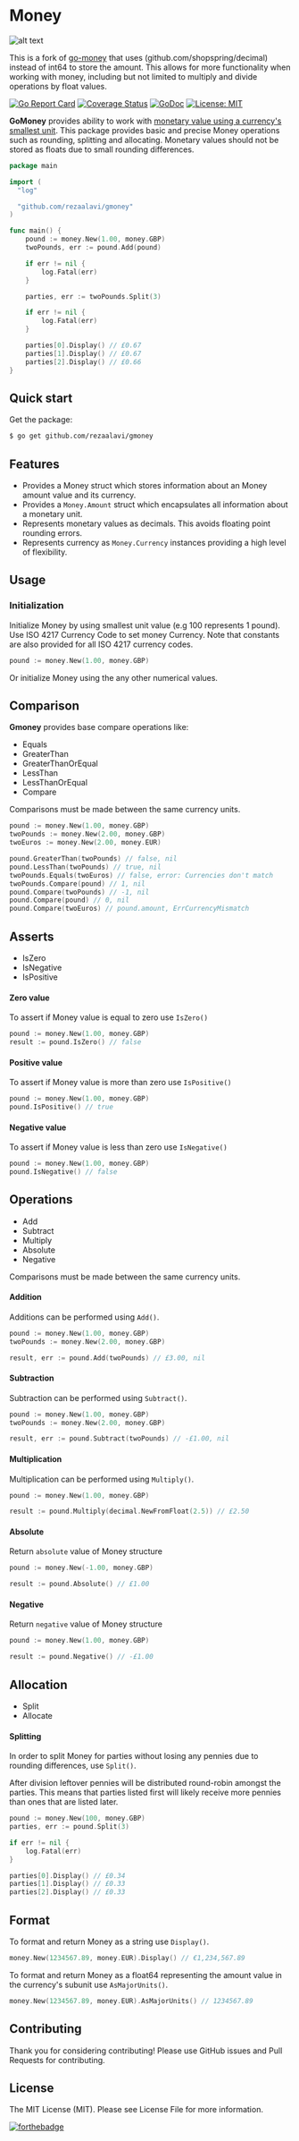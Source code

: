 # Money


![alt text](http://i.imgur.com/c3XmCC6.jpg "Money")

This is a fork of [go-money](github.com/rhymond/go-money) that uses (github.com/shopspring/decimal) instead of int64 to store the amount. This allows for more functionality when working with money, including but not limited to multiply and divide operations by float values.


[![Go Report Card](https://goreportcard.com/badge/github.com/rezaalavi/gmoney)](https://goreportcard.com/report/github.com/rezaalavi/gmoney)
[![Coverage Status](https://coveralls.io/repos/github/rezaalavi/gmoney/badge.svg?branch=master)](https://coveralls.io/github/rezaalavi/gmoney?branch=master)
[![GoDoc](https://godoc.org/github.com/rezaalavi/gmoney?status.svg)](https://godoc.org/github.com/rezaalavi/gmoney)
[![License: MIT](https://img.shields.io/badge/License-MIT-yellow.svg)](https://opensource.org/licenses/MIT)

**GoMoney** provides ability to work with [monetary value using a currency's smallest unit](https://martinfowler.com/eaaCatalog/money.html).
This package provides basic and precise Money operations such as rounding, splitting and allocating.  Monetary values should not be stored as floats due to small rounding differences.

```go
package main

import (
  "log"

  "github.com/rezaalavi/gmoney"
)

func main() {
    pound := money.New(1.00, money.GBP)
    twoPounds, err := pound.Add(pound)

    if err != nil {
        log.Fatal(err)
    }

    parties, err := twoPounds.Split(3)

    if err != nil {
        log.Fatal(err)
    }

    parties[0].Display() // £0.67
    parties[1].Display() // £0.67
    parties[2].Display() // £0.66
}

```
Quick start
-
Get the package:

``` bash
$ go get github.com/rezaalavi/gmoney
```

## Features
* Provides a Money struct which stores information about an Money amount value and its currency.
* Provides a ```Money.Amount``` struct which encapsulates all information about a monetary unit.
* Represents monetary values as decimals. This avoids floating point rounding errors.
* Represents currency as ```Money.Currency``` instances providing a high level of flexibility.

Usage
-
### Initialization
Initialize Money by using smallest unit value (e.g 100 represents 1 pound). Use ISO 4217 Currency Code to set money Currency. Note that constants are also provided for all ISO 4217 currency codes.
```go
pound := money.New(1.00, money.GBP)
```
Or initialize Money using the any other numerical values.

Comparison
-
**Gmoney** provides base compare operations like:

* Equals
* GreaterThan
* GreaterThanOrEqual
* LessThan
* LessThanOrEqual
* Compare

Comparisons must be made between the same currency units.

```go
pound := money.New(1.00, money.GBP)
twoPounds := money.New(2.00, money.GBP)
twoEuros := money.New(2.00, money.EUR)

pound.GreaterThan(twoPounds) // false, nil
pound.LessThan(twoPounds) // true, nil
twoPounds.Equals(twoEuros) // false, error: Currencies don't match
twoPounds.Compare(pound) // 1, nil
pound.Compare(twoPounds) // -1, nil
pound.Compare(pound) // 0, nil
pound.Compare(twoEuros) // pound.amount, ErrCurrencyMismatch
```
Asserts
-
* IsZero
* IsNegative
* IsPositive

#### Zero value

To assert if Money value is equal to zero use `IsZero()`

```go
pound := money.New(1.00, money.GBP)
result := pound.IsZero() // false
```

#### Positive value

To assert if Money value is more than zero use `IsPositive()`

```go
pound := money.New(1.00, money.GBP)
pound.IsPositive() // true
```

#### Negative value

To assert if Money value is less than zero use `IsNegative()`

```go
pound := money.New(1.00, money.GBP)
pound.IsNegative() // false
```

Operations
-
* Add
* Subtract
* Multiply
* Absolute
* Negative

Comparisons must be made between the same currency units.

#### Addition

Additions can be performed using `Add()`.

```go
pound := money.New(1.00, money.GBP)
twoPounds := money.New(2.00, money.GBP)

result, err := pound.Add(twoPounds) // £3.00, nil
```

#### Subtraction

Subtraction can be performed using `Subtract()`.

```go
pound := money.New(1.00, money.GBP)
twoPounds := money.New(2.00, money.GBP)

result, err := pound.Subtract(twoPounds) // -£1.00, nil
```

#### Multiplication

Multiplication can be performed using `Multiply()`.

```go
pound := money.New(1.00, money.GBP)

result := pound.Multiply(decimal.NewFromFloat(2.5)) // £2.50
```

#### Absolute

Return `absolute` value of Money structure

```go
pound := money.New(-1.00, money.GBP)

result := pound.Absolute() // £1.00
```

#### Negative

Return `negative` value of Money structure

```go
pound := money.New(1.00, money.GBP)

result := pound.Negative() // -£1.00
```

Allocation
-

* Split
* Allocate

#### Splitting

In order to split Money for parties without losing any pennies due to rounding differences, use `Split()`.

After division leftover pennies will be distributed round-robin amongst the parties. This means that parties listed first will likely receive more pennies than ones that are listed later.

```go
pound := money.New(100, money.GBP)
parties, err := pound.Split(3)

if err != nil {
    log.Fatal(err)
}

parties[0].Display() // £0.34
parties[1].Display() // £0.33
parties[2].Display() // £0.33
```

Format
-

To format and return Money as a string use `Display()`.

```go
money.New(1234567.89, money.EUR).Display() // €1,234,567.89
```
To format and return Money as a float64 representing the amount value in the currency's subunit use `AsMajorUnits()`.

```go
money.New(1234567.89, money.EUR).AsMajorUnits() // 1234567.89
```

Contributing
-
Thank you for considering contributing!
Please use GitHub issues and Pull Requests for contributing.

License
-
The MIT License (MIT). Please see License File for more information.



[![forthebadge](http://forthebadge.com/images/badges/built-with-love.svg)](https://github.com/rezaalavi/gmoney)
